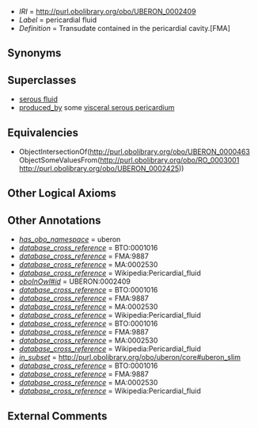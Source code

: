  * *IRI* = http://purl.obolibrary.org/obo/UBERON_0002409
 * *Label* = pericardial fluid
 * *Definition* = Transudate contained in the pericardial cavity.[FMA]

## Synonyms


## Superclasses

 * [serous fluid](../../UBERON/94/UBERON_0007794.md)
 * [produced_by](../../RO/01/RO_0003001.md) some [visceral serous pericardium](../../UBERON/25/UBERON_0002425.md)

## Equivalencies

 * ObjectIntersectionOf(<http://purl.obolibrary.org/obo/UBERON_0000463> ObjectSomeValuesFrom(<http://purl.obolibrary.org/obo/RO_0003001> <http://purl.obolibrary.org/obo/UBERON_0002425>))

## Other Logical Axioms


## Other Annotations

 * *[has_obo_namespace](../../ce/oboInOwl#hasOBONamespace.md)* = uberon
 * *[database_cross_reference](../../ef/oboInOwl#hasDbXref.md)* = BTO:0001016
 * *[database_cross_reference](../../ef/oboInOwl#hasDbXref.md)* = FMA:9887
 * *[database_cross_reference](../../ef/oboInOwl#hasDbXref.md)* = MA:0002530
 * *[database_cross_reference](../../ef/oboInOwl#hasDbXref.md)* = Wikipedia:Pericardial_fluid
 * *[oboInOwl#id](../../id/oboInOwl#id.md)* = UBERON:0002409
 * *[database_cross_reference](../../ef/oboInOwl#hasDbXref.md)* = BTO:0001016
 * *[database_cross_reference](../../ef/oboInOwl#hasDbXref.md)* = FMA:9887
 * *[database_cross_reference](../../ef/oboInOwl#hasDbXref.md)* = MA:0002530
 * *[database_cross_reference](../../ef/oboInOwl#hasDbXref.md)* = Wikipedia:Pericardial_fluid
 * *[database_cross_reference](../../ef/oboInOwl#hasDbXref.md)* = BTO:0001016
 * *[database_cross_reference](../../ef/oboInOwl#hasDbXref.md)* = FMA:9887
 * *[database_cross_reference](../../ef/oboInOwl#hasDbXref.md)* = MA:0002530
 * *[database_cross_reference](../../ef/oboInOwl#hasDbXref.md)* = Wikipedia:Pericardial_fluid
 * *[in_subset](../../et/oboInOwl#inSubset.md)* = http://purl.obolibrary.org/obo/uberon/core#uberon_slim
 * *[database_cross_reference](../../ef/oboInOwl#hasDbXref.md)* = BTO:0001016
 * *[database_cross_reference](../../ef/oboInOwl#hasDbXref.md)* = FMA:9887
 * *[database_cross_reference](../../ef/oboInOwl#hasDbXref.md)* = MA:0002530
 * *[database_cross_reference](../../ef/oboInOwl#hasDbXref.md)* = Wikipedia:Pericardial_fluid

## External Comments

